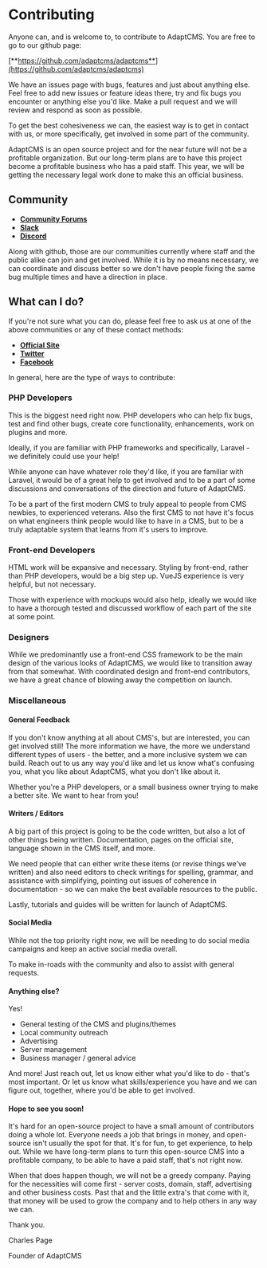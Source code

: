# Contributing

Anyone can, and is welcome to, to contribute to AdaptCMS. You are free to go to our github page:

[**https://github.com/adaptcms/adaptcms**](https://github.com/adaptcms/adaptcms)

We have an issues page with bugs, features and just about anything else. Feel free to add new issues or feature ideas there, try and fix bugs you encounter or anything else you'd like. Make a pull request and we will review and respond as soon as possible.

To get the best cohesiveness we can, the easiest way is to get in contact with us, or more specifically, get involved in some part of the community.

AdaptCMS is an open source project and for the near future will not be a profitable organization. But our long-term plans are to have this project become a profitable business who has a paid staff. This year, we will be getting the necessary legal work done to make this an official business.

## Community

* [**Community Forums**](https://www.adaptcms.com/community)
* [**Slack**](https://www.adaptcms.com/slack)
* [**Discord**](https://discord.gg/2az3BzZ)

Along with github, those are our communities currently where staff and the public alike can join and get involved. While it is by no means necessary, we can coordinate and discuss better so we don't have people fixing the same bug multiple times and have a direction in place.

## What can I do?

If you're not sure what you can do, please feel free to ask us at one of the above communities or any of these contact methods:

* [**Official Site**](https://www.adaptcms.com/pages/contact)
* [**Twitter**](https://twitter.com/adaptcms)
* [**Facebook**](https://www.facebook.com/AdaptCMS-104913829614704)

In general, here are the type of ways to contribute:

### PHP Developers

This is the biggest need right now. PHP developers who can help fix bugs, test and find other bugs, create core functionality, enhancements, work on plugins and more.

Ideally, if you are familiar with PHP frameworks and specifically, Laravel - we definitely could use your help!

While anyone can have whatever role they'd like, if you are familiar with Laravel, it would be of a great help to get involved and to be a part of some discussions and conversations of the direction and future of AdaptCMS.

To be a part of the first modern CMS to truly appeal to people from CMS newbies, to experienced veterans. Also the first CMS to not have it's focus on what engineers think people would like to have in a CMS, but to be a truly adaptable system that learns from it's users to improve.

### Front-end Developers

HTML work will be expansive and necessary. Styling by front-end, rather than PHP developers, would be a big step up. VueJS experience is very helpful, but not necessary.

Those with experience with mockups would also help, ideally we would like to have a thorough tested and discussed workflow of each part of the site at some point.

### Designers

While we predominantly use a front-end CSS framework to be the main design of the various looks of AdaptCMS, we would like to transition away from that somewhat. With coordinated design and front-end contributors, we have a great chance of blowing away the competition on launch.

### Miscellaneous

#### General Feedback

If you don't know anything at all about CMS's, but are interested, you can get involved still! The more information we have, the more we understand different types of users - the better, and a more inclusive system we can build. Reach out to us any way you'd like and let us know what's confusing you, what you like about AdaptCMS, what you don't like about it.

Whether you're a PHP developers, or a small business owner trying to make a better site. We want to hear from you!

#### Writers / Editors

A big part of this project is going to be the code written, but also a lot of other things being written. Documentation, pages on the official site, language shown in the CMS itself, and more.

We need people that can either write these items \(or revise things we've written\) and also need editors to check writings for spelling, grammar, and assistance with simplifying, pointing out issues of coherence in documentation - so we can make the best available resources to the public.

Lastly, tutorials and guides will be written for launch of AdaptCMS.

#### Social Media

While not the top priority right now, we will be needing to do social media campaigns and keep an active social media overall.

To make in-roads with the community and also to assist with general requests.

#### Anything else?

Yes!

* General testing of the CMS and plugins/themes
* Local community outreach
* Advertising
* Server management
* Business manager / general advice

And more! Just reach out, let us know either what you'd like to do - that's most important. Or let us know what skills/experience you have and we can figure out, together, where you'd be able to get involved.

#### Hope to see you soon!

It's hard for an open-source project to have a small amount of contributors doing a whole lot. Everyone needs a job that brings in money, and open-source isn't usually the spot for that. It's for fun, to get experience, to help out. While we have long-term plans to turn this open-source CMS into a profitable company, to be able to have a paid staff, that's not right now.

When that does happen though, we will not be a greedy company. Paying for the necessities will come first - server costs, domain, staff, advertising and other business costs. Past that and the little extra's that come with it, that money will be used to grow the company and to help others in any way we can.

Thank you.

Charles Page

Founder of AdaptCMS



